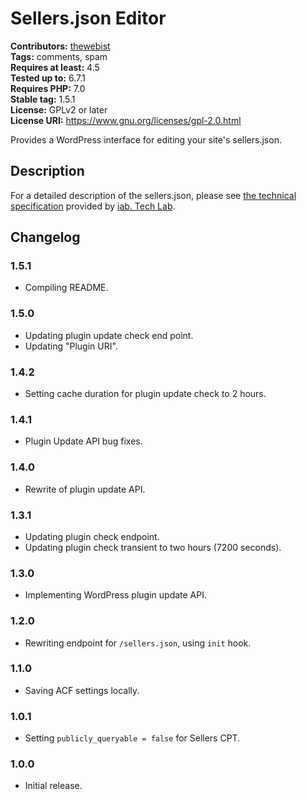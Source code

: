 # Sellers.json Editor #
**Contributors:** [thewebist](https://profiles.wordpress.org/thewebist/)  
**Tags:** comments, spam  
**Requires at least:** 4.5  
**Tested up to:** 6.7.1  
**Requires PHP:** 7.0  
**Stable tag:** 1.5.1  
**License:** GPLv2 or later  
**License URI:** https://www.gnu.org/licenses/gpl-2.0.html  

Provides a WordPress interface for editing your site's sellers.json.

## Description ##

For a detailed description of the sellers.json, please see [the technical specification](https://iabtechlab.com/wp-content/uploads/2019/07/Sellers.json_Final.pdf) provided by [iab. Tech Lab](https://iabtechlab.com/sellers-json/).

## Changelog ##

### 1.5.1 ###
* Compiling README.

### 1.5.0 ###
* Updating plugin update check end point.
* Updating "Plugin URI".

### 1.4.2 ###
* Setting cache duration for plugin update check to 2 hours.

### 1.4.1 ###
* Plugin Update API bug fixes.

### 1.4.0 ###
* Rewrite of plugin update API.

### 1.3.1 ###
* Updating plugin check endpoint.
* Updating plugin check transient to two hours (7200 seconds).

### 1.3.0 ###
* Implementing WordPress plugin update API.

### 1.2.0 ###
* Rewriting endpoint for `/sellers.json`, using `init` hook.

### 1.1.0 ###
* Saving ACF settings locally.

### 1.0.1 ###
* Setting `publicly_queryable = false` for Sellers CPT.

### 1.0.0 ###
* Initial release.